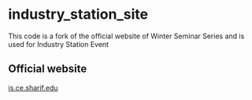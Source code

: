 # industry_station_site
This code is a fork of the official website of Winter Seminar Series and is used for Industry Station Event

## Official website
[is.ce.sharif.edu](http://is.ce.sharif.edu)
